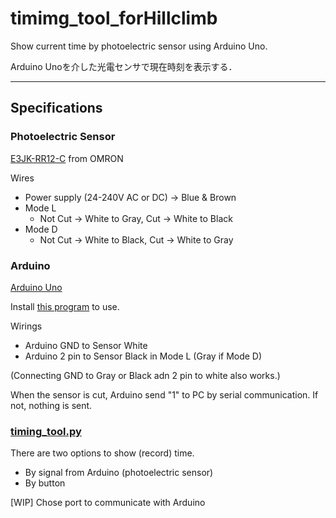 # timimg_tool_forHillclimb
Show current time by photoelectric sensor using Arduino Uno.

Arduino Unoを介した光電センサで現在時刻を表示する．

---
## Specifications
### Photoelectric Sensor
[E3JK-RR12-C](https://www.fa.omron.co.jp/product/item/73/) from OMRON

Wires
- Power supply (24-240V AC or DC) -> Blue & Brown
- Mode L
    - Not Cut -> White to Gray, Cut -> White to Black
- Mode D
    - Not Cut -> White to Black, Cut -> White to Gray

### Arduino
[Arduino Uno](https://store.arduino.cc/usa/arduino-uno-rev3)

Install [this program](./Arduino/timing_tool/timing_tool.ino) to use.

Wirings
- Arduino GND to Sensor White
- Arduino 2 pin to Sensor Black in Mode L (Gray if Mode D)

(Connecting GND to Gray or Black adn 2 pin to white also works.)

When the sensor is cut, Arduino send "1" to PC by serial communication. If not, nothing is sent.

### [timing_tool.py](./timing_tool.py)
There are two options to show (record) time. 
- By signal from Arduino (photoelectric sensor)
- By button

[WIP] Chose port to communicate with Arduino

